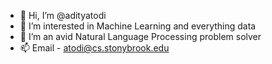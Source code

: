 - 👋 Hi, I’m @adityatodi
- 👀 I’m interested in Machine Learning and everything data
- 🌱 I’m an avid Natural Language Processing problem solver
- 📫 Email - atodi@cs.stonybrook.edu

<!---
adityatodi/adityatodi is a ✨ special ✨ repository because its `README.md` (this file) appears on your GitHub profile.
You can click the Preview link to take a look at your changes.
--->
